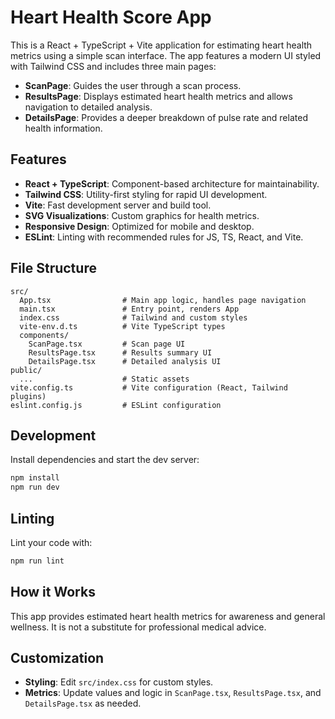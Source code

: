 # Heart Health Score App

This is a React + TypeScript + Vite application for estimating heart health metrics using a simple scan interface. The app features a modern UI styled with Tailwind CSS and includes three main pages:

- **ScanPage**: Guides the user through a scan process.
- **ResultsPage**: Displays estimated heart health metrics and allows navigation to detailed analysis.
- **DetailsPage**: Provides a deeper breakdown of pulse rate and related health information.

## Features

- **React + TypeScript**: Component-based architecture for maintainability.
- **Tailwind CSS**: Utility-first styling for rapid UI development.
- **Vite**: Fast development server and build tool.
- **SVG Visualizations**: Custom graphics for health metrics.
- **Responsive Design**: Optimized for mobile and desktop.
- **ESLint**: Linting with recommended rules for JS, TS, React, and Vite.

## File Structure

```
src/
  App.tsx                # Main app logic, handles page navigation
  main.tsx               # Entry point, renders App
  index.css              # Tailwind and custom styles
  vite-env.d.ts          # Vite TypeScript types
  components/
    ScanPage.tsx         # Scan page UI
    ResultsPage.tsx      # Results summary UI
    DetailsPage.tsx      # Detailed analysis UI
public/
  ...                    # Static assets
vite.config.ts           # Vite configuration (React, Tailwind plugins)
eslint.config.js         # ESLint configuration
```

## Development

Install dependencies and start the dev server:

```bash
npm install
npm run dev
```

## Linting

Lint your code with:

```bash
npm run lint
```

## How it Works

This app provides estimated heart health metrics for awareness and general wellness. It is not a substitute for professional medical advice.

## Customization

- **Styling**: Edit `src/index.css` for custom styles.
- **Metrics**: Update values and logic in `ScanPage.tsx`, `ResultsPage.tsx`, and `DetailsPage.tsx` as needed.
